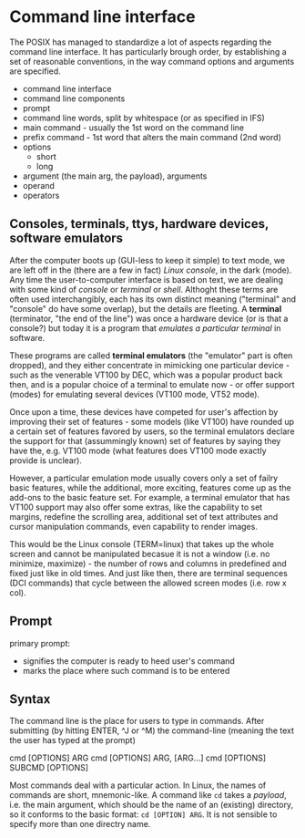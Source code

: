 # Command line interface

The POSIX has managed to standardize a lot of aspects regarding the command line interface. It has particularly brough order, by establishing a set of reasonable conventions, in the way command options and arguments are specified.

- command line interface
- command line components
- prompt
- command line words, split by whitespace (or as specified in IFS)
- main command - usually the 1st word on the command line
- prefix command - 1st word that alters the main command (2nd word)
- options
  - short
  - long
- argument (the main arg, the payload), arguments
- operand
- operators


## Consoles, terminals, ttys, hardware devices, software emulators

After the computer boots up (GUI-less to keep it simple) to text mode, we are left off in the (there are a few in fact) *Linux console*, in the dark (mode). Any time the user-to-computer interface is based on text, we are dealing with some kind of *console* or *terminal* or *shell*. Althoght these terms are often used interchangibly, each has its own distinct meaning ("terminal" and "console" do have some overlap), but the details are fleeting. A **terminal** (terminator, "the end of the line") was once a hardware device (or is that a console?) but today it is a program that *emulates a particular terminal* in software.

These programs are called **terminal emulators** (the "emulator" part is often dropped), and they either concentrate in mimicking one particular device - such as the venerable VT100 by DEC, which was a popular product back then, and is a popular choice of a terminal to emulate now - or offer support (modes) for emulating several devices (VT100 mode, VT52 mode).

Once upon a time, these devices have competed for user's affection by improving their set of features - some models (like VT100) have rounded up a certain set of features favored by users, so the terminal emulators declare the support for that (assummingly known) set of features by saying they have the, e.g. VT100 mode (what features does VT100 mode exactly provide is unclear).

However, a particular emulation mode usually covers only a set of failry basic features, while the additional, more exciting, features come up as the add-ons to the basic feature set. For example, a terminal emulator that has VT100 support may also offer some extras, like the capability to set margins, redefine the scrolling area, additional set of text attributes and cursor manipulation commands, even capability to render images.


This would be the Linux console (TERM=linux) that takes up the whole screen and cannot be manipulated becasue it is not a window (i.e. no minimize, maximize) - the number of rows and columns in predefined and fixed just like in old times. And just like then, there are terminal sequences (DCI commands) that cycle between the allowed screen modes (i.e. row x col).

## Prompt

primary prompt:
- signifies the computer is ready to heed user's command
- marks the place where such command is to be entered

## Syntax

The command line is the place for users to type in commands. After submitting (by hitting ENTER, ^J or ^M) the command-line (meaning the text the user has typed at the prompt)



cmd [OPTIONS] ARG
cmd [OPTIONS] ARG, [ARG…]
cmd [OPTIONS] SUBCMD [OPTIONS]

Most commands deal with a particular action. In Linux, the names of commands are short, mnemonic-like. A command like `cd` takes a *payload*, i.e. the main argument, which should be the name of an (existing) directory, so it conforms to the basic format: `cd [OPTION] ARG`. It is not sensible to specify more than one directry name.
